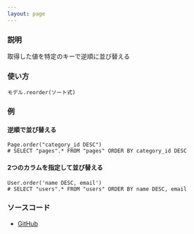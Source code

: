 ```yaml
---
layout: page
---
```

### 説明
取得した値を特定のキーで逆順に並び替える

### 使い方
    モデル.reorder(ソート式)

### 例
#### 逆順で並び替える
    Page.order("category_id DESC")
    # SELECT "pages".* FROM "pages" ORDER BY category_id DESC

#### 2つのカラムを指定して並び替える
    User.order('name DESC, email')
    # SELECT "users".* FROM "users" ORDER BY name DESC, email

### ソースコード
* [GitHub](https://github.com/rails/rails/blob/0399b71dab8b270b4e40b2aff99194a8b8f2596c/activerecord/lib/active_record/relation/query_methods.rb#L317)
